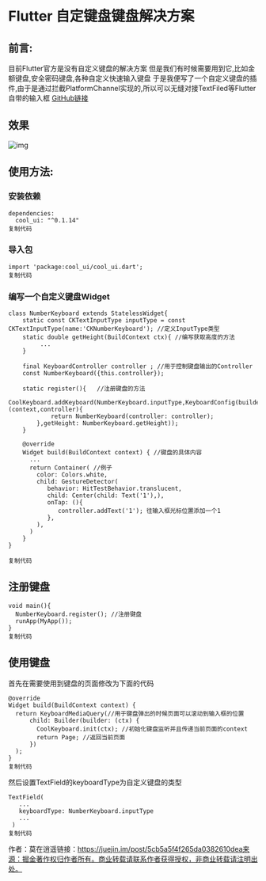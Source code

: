 # Flutter 自定键盘键盘解决方案

## 前言:

目前Flutter官方是没有自定义键盘的解决方案
但是我们有时候需要用到它,比如金额键盘,安全密码键盘,各种自定义快速输入键盘
于是我便写了一个自定义键盘的插件,由于是通过拦截PlatformChannel实现的,所以可以无缝对接TextFiled等Flutter自带的输入框
[GitHub链接](https://github.com/Im-Kevin/cool_ui)

## 效果



![img](https://user-gold-cdn.xitu.io/2019/4/10/16a0579ded501c56?imageslim)



## 使用方法:

### 安装依赖

```
dependencies:
  cool_ui: "^0.1.14"
复制代码
```

### 导入包

```
import 'package:cool_ui/cool_ui.dart';
复制代码
```

### 编写一个自定义键盘Widget

```
class NumberKeyboard extends StatelessWidget{
    static const CKTextInputType inputType = const CKTextInputType(name:'CKNumberKeyboard'); //定义InputType类型
    static double getHeight(BuildContext ctx){ //编写获取高度的方法
         ...
    }

    final KeyboardController controller ; //用于控制键盘输出的Controller
    const NumberKeyboard({this.controller});

    static register(){   //注册键盘的方法
        CoolKeyboard.addKeyboard(NumberKeyboard.inputType,KeyboardConfig(builder: (context,controller){
            return NumberKeyboard(controller: controller);
        },getHeight: NumberKeyboard.getHeight));
    }

    @override
    Widget build(BuildContext context) { //键盘的具体内容
      ...
      return Container( //例子
        color: Colors.white,
        child: GestureDetector(
           behavior: HitTestBehavior.translucent,
           child: Center(child: Text('1'),),
           onTap: (){
              controller.addText('1'); 往输入框光标位置添加一个1
           },
        ),
      )
    }
}

复制代码
```

## 注册键盘

```
void main(){
  NumberKeyboard.register(); //注册键盘
  runApp(MyApp());
}
复制代码
```

## 使用键盘

首先在需要使用到键盘的页面修改为下面的代码

```
@override
Widget build(BuildContext context) {
  return KeyboardMediaQuery(//用于键盘弹出的时候页面可以滚动到输入框的位置
      child: Builder(builder: (ctx) {
        CoolKeyboard.init(ctx); //初始化键盘监听并且传递当前页面的context
        return Page; //返回当前页面
      })
  );
}
复制代码
```

然后设置TextField的keyboardType为自定义键盘的类型

```
TextField(
   ...
   keyboardType: NumberKeyboard.inputType
   ...
 )
复制代码
```




作者：莫在逍遥链接：https://juejin.im/post/5cb5a5f4f265da0382610dea来源：掘金著作权归作者所有。商业转载请联系作者获得授权，非商业转载请注明出处。